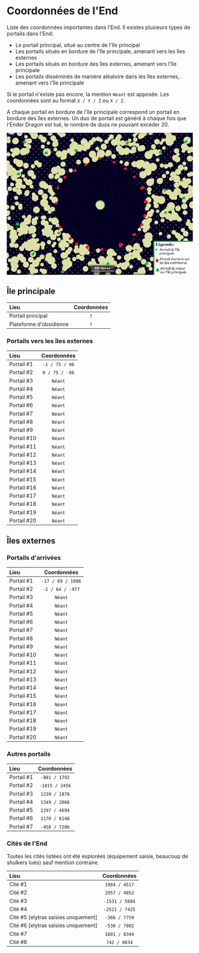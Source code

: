 # Coordonnées de l'End

Liste des coordonnées importantes dans l'End. Il existes plusieurs types de portails dans l'End:  
- Le portail principal, situé au centre de l'île principal  
- Les portails situés en bordure de l'île principale, amenant vers les îles externes  
- Les portails situés en bordure des îles externes, amenant vers l'île principale  
- Les portails disséminés de manière aléatoire dans les îles externes, amenant vers l'île principale  

Si le portail n'existe pas encore, la mention `Néant` est apposée. Les coordonnées sont au format `X / Y / Z` ou `X / Z`.

A chaque portail en bordure de l'île principale correspond un portail en bordure des îles externes. Un duo de portail est généré à chaque fois que l'Ender Dragon est tué, le nombre de duos ne pouvant excéder 20.

![Portails dans l'End](../img/portails_end.png)

## Île principale

| Lieu | Coordonnées |
|:-----|:-----------:|
| Portail principal | `?` |
| Plateforme d'obsidienne | `?` |

### Portails vers les îles externes

| Lieu | Coordonnées |
|:-----|:-----------:|
| Portail #1 | `-1 / 75 / 96` |
| Portail #2 | `0 / 75 / -96` |
| Portail #3 | `Néant` |
| Portail #4 | `Néant` |
| Portail #5 | `Néant` |
| Portail #6 | `Néant` |
| Portail #7 | `Néant` |
| Portail #8 | `Néant` |
| Portail #9 | `Néant` |
| Portail #10 | `Néant` |
| Portail #11 | `Néant` |
| Portail #12 | `Néant` |
| Portail #13 | `Néant` |
| Portail #14 | `Néant` |
| Portail #15 | `Néant` |
| Portail #16 | `Néant` |
| Portail #17 | `Néant` |
| Portail #18 | `Néant` |
| Portail #19 | `Néant` |
| Portail #20 | `Néant` |

## Îles externes

### Portails d'arrivées

| Lieu | Coordonnées |
|:-----|:-----------:|
| Portail #1 | `-17 / 69 / 1096` |
| Portail #2 | `-1 / 64 / -977` |
| Portail #3 | `Néant` |
| Portail #4 | `Néant` |
| Portail #5 | `Néant` |
| Portail #6 | `Néant` |
| Portail #7 | `Néant` |
| Portail #8 | `Néant` |
| Portail #9 | `Néant` |
| Portail #10 | `Néant` |
| Portail #11 | `Néant` |
| Portail #12 | `Néant` |
| Portail #13 | `Néant` |
| Portail #14 | `Néant` |
| Portail #15 | `Néant` |
| Portail #16 | `Néant` |
| Portail #17 | `Néant` |
| Portail #18 | `Néant` |
| Portail #19 | `Néant` |
| Portail #20 | `Néant` |

### Autres portails

| Lieu | Coordonnées |
|:-----|:-----------:|
| Portail #1 | `-881 / 1792` |
| Portail #2 | `-1815 / 2456` |
| Portail #3 | `1239 / 1878` |
| Portail #4 | `1349 / 2066` |
| Portail #5 | `2297 / 4694` |
| Portail #6 | `1170 / 6148` |
| Portail #7 | `-458 / 7206` |

### Cités de l'End

Toutes les cités listées ont été explorées (équipement saisie, beaucoup de shulkers tués) sauf mention contraire.

| Lieu | Coordonnées |
|:-----|:-----------:|
| Cité #1 | `1984 / 4517` |
| Cité #2 | `2957 / 4852` |
| Cité #3 | `-1531 / 5884` |
| Cité #4 | `-2521 / 7425` |
| Cité #5 [elytras saisies uniquement] | `-366 / 7759` |
| Cité #6 [elytras saisies uniquement] | `-530 / 7802` |
| Cité #7 | `1601 / 8344` |
| Cité #8 | `742 / 8034` |
